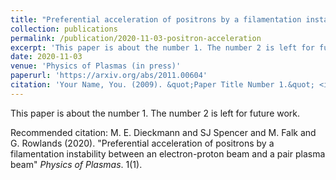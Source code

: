 ```yaml
---
title: "Preferential acceleration of positrons by a filamentation instability between an electron-proton beam and a pair plasma beam"
collection: publications
permalink: /publication/2020-11-03-positron-acceleration
excerpt: 'This paper is about the number 1. The number 2 is left for future work.'
date: 2020-11-03
venue: 'Physics of Plasmas (in press)'
paperurl: 'https://arxiv.org/abs/2011.00604'
citation: 'Your Name, You. (2009). &quot;Paper Title Number 1.&quot; <i>Journal 1</i>. 1(1).'
---
```

This paper is about the number 1. The number 2 is left for future work.

Recommended citation: M. E. Dieckmann and SJ Spencer and M. Falk and G. Rowlands (2020). "Preferential acceleration of positrons by a filamentation instability between an electron-proton beam and a pair plasma beam" <i>Physics of Plasmas</i>. 1(1).
